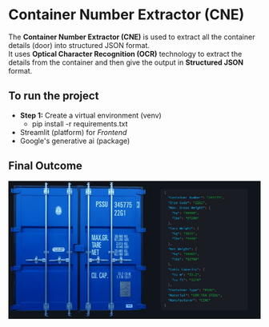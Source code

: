 # Container Number Extractor (CNE)
The **Container Number Extractor (CNE)** is used to extract all the container details (door) into structured JSON format.<br> It uses  **Optical Character Recognition (OCR)** technology to extract the details from the container and then give the output in **Structured JSON** format.

## To run the project

- **Step 1:** Create a virtual environment (venv)
    * pip install -r requirements.txt
- Streamlit (platform) for *Frontend*
- Google's generative ai (package) 
  



## Final Outcome

![screenshot](images/image.jpg)
